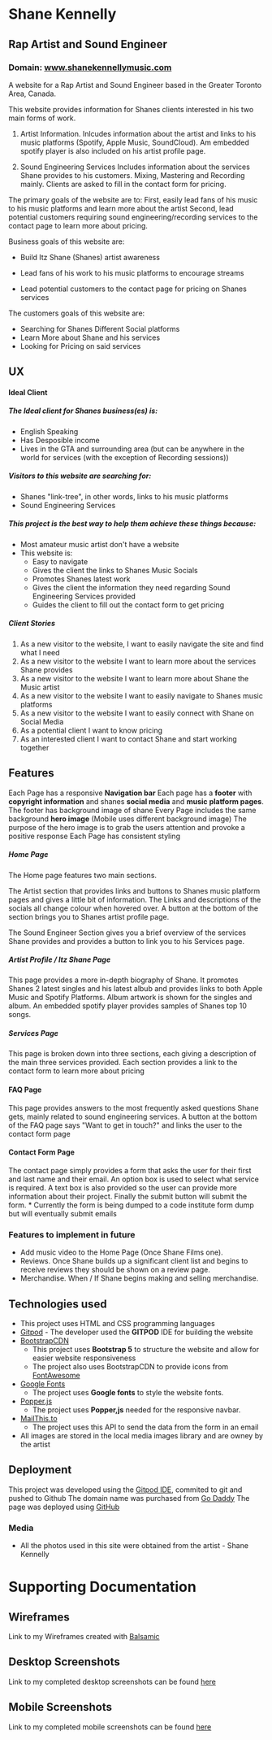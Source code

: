 # Shane Kennelly

## Rap Artist and Sound Engineer

### Domain: www.shanekennellymusic.com

A website for a Rap Artist and Sound Engineer based in the Greater Toronto Area, Canada.

This website provides information for Shanes clients interested in his two main forms of work.
1. Artist Information.
Inlcudes information about the artist and links to his music platforms (Spotify, Apple Music, SoundCloud). Am embedded spotify player is also included on his artist profile page.

2. Sound Engineering Services
Includes information about the services Shane provides to his customers. Mixing, Mastering and Recording mainly.
Clients are asked to fill in the contact form for pricing.


The primary goals of the website are to: 
First, easily lead fans of his music to his music platforms and learn more about the artist
Second, lead potential customers requiring sound engineering/recording services to the contact page to learn more about pricing.

Business goals of this website are:
* Build Itz Shane (Shanes) artist awareness
* Lead fans of his work to his music platforms to encourage streams

* Lead potential customers to the contact page for pricing on Shanes services

The customers goals of this website are:
* Searching for Shanes Different Social platforms
* Learn More about Shane and his services
* Looking for Pricing on said services

## UX 

#### Ideal Client

##### The Ideal client for Shanes business(es) is:
* English Speaking
* Has Desposible income
* Lives in the GTA and surrounding area (but can be anywhere in the world for services (with the exception of Recording sessions))

##### Visitors to this website are searching for:
* Shanes "link-tree", in other words, links to his music platforms
* Sound Engineering Services

##### This project is the best way to help them achieve these things because:
* Most amateur music artist don't have a website
* This website is:
    * Easy to navigate
    * Gives the client the links to Shanes Music Socials
    * Promotes Shanes latest work
    * Gives the client the information they need regarding Sound Engineering Services provided
    * Guides the client to fill out the contact form to get pricing


##### Client Stories
1. As a new visitor to the website, I want to easily navigate the site and find what I need
2. As a new visitor to the website I want to learn more about the services Shane provides
3. As a new visitor to the website I want to learn more about Shane the Music artist
4. As a new visitor to the website I want to easily navigate to Shanes music platforms
5. As a new visitor to the website I want to easily connect with Shane on Social Media
6. As a potential client I want to know pricing
7. As an interested client I want to contact Shane and start working together


## Features

Each Page has a responsive **Navigation bar**
Each page has a **footer** with **copyright information** and  shanes **social media** and **music platform pages**. The footer has background image of shane
Every Page includes the same background **hero image** (Mobile uses different background image)
The purpose of the hero image is to grab the users attention and provoke a positive response
Each Page has consistent styling


##### Home Page
The Home page features two main sections. 

The Artist section that provides links and buttons to Shanes music platform pages and gives a little bit of information. 
The Links and descriptions of the socials all change colour when hovered over.
A button at the bottom of the section brings you to Shanes artist profile page.

The Sound Engineer Section gives you a brief overview of the services Shane provides and provides a button to link you to his Services page.


##### Artist Profile / Itz Shane Page
This page provides a more in-depth biography of Shane.
It promotes Shanes 2 latest singles and his latest albub and provides links to both Apple Music and Spotify Platforms.
Album artwork is shown for the singles and album.
An embedded spotify player provides samples of Shanes top 10 songs.


##### Services Page
This page is broken down into three sections, each giving a description of the main three services provided.
Each section provides a link to the contact form to learn more about pricing


#### FAQ Page
This page provides answers to the most frequently asked questions Shane gets, mainly related to sound engineering services.
A button at the bottom of the FAQ page says "Want to get in touch?" and links the user to the contact form page

#### Contact Form Page
The contact page simply provides a form that asks the user for their first and last name and their email.
An option box is used to select what service is required. 
A text box is also provided so the user can provide more information about their project.
Finally the submit button will submit the form.
    * Currently the form is being dumped to a code institute form dump but will eventually submit emails


### Features to implement in future
* Add music video to the Home Page (Once Shane Films one).
* Reviews. Once Shane builds up a significant client list and begins to receive reviews they should be shown on a review page.
* Merchandise. When / If Shane begins making and selling merchandise.


## Technologies used

- This project uses HTML and CSS programming languages
- [Gitpod](https://gitpod.io/) - The developer used the **GITPOD** IDE for building the website
- [BootstrapCDN](https://www.bootstrapcdn.com/)
    - This project uses **Bootstrap 5** to structure the website and allow for easier website responsiveness
    - The project also uses BootstrapCDN to provide icons from [FontAwesome](https://www.bootstrapcdn.com/fontawesome/)
- [Google Fonts](https://fonts.google.com/)
    - The project uses **Google fonts** to style the website fonts.
- [Popper.js](https://popper.js.org/)
    - The project uses **Popper,js** needed for the responsive navbar.
- [MailThis.to](https://mailthis.to/)
    - The project uses this API to send the data from the form in an email
- All images are stored in the local media images library and are owney by the artist


## Deployment 
This project was developed using the [Gitpod IDE](https://gitpod.io/), commited to git and pushed to Github
The domain name was purchased from [Go Daddy](https://ca.godaddy.com/)
The page was deployed using [GitHub](https://github.com/)


### Media 
- All the photos used in this site were obtained from the artist - Shane Kennelly



# Supporting Documentation

## Wireframes
Link to my Wireframes created with [Balsamic](https://1drv.ms/u/s!AnqWbG5HCE4dtVphHKoTFtwdLlLV?e=fukJOj)

## Desktop Screenshots
Link to my completed desktop screenshots can be found [here](https://1drv.ms/u/s!AnqWbG5HCE4dtVxsgL2yqAxIH65b?e=F6GeNc)

## Mobile Screenshots
Link to my completed mobile screenshots can be found [here](https://1drv.ms/u/s!AnqWbG5HCE4dtVttRnUvwvR6-FLd?e=Ff9lqg)



